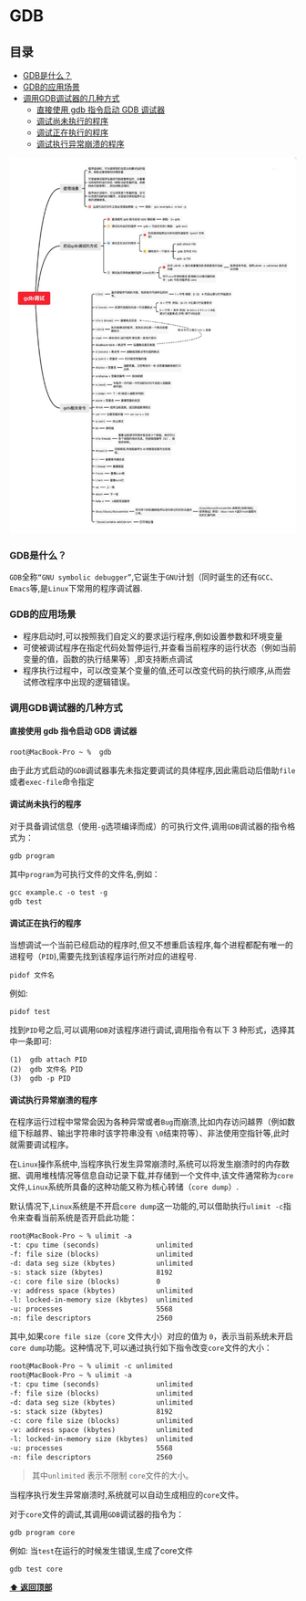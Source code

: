 # GDB


## 目录
* [GDB是什么？](#GDB是什么？)
* [GDB的应用场景](#GDB的应用场景)  
* [调用GDB调试器的几种方式](#调用GDB调试器的几种方式)  
    - [直接使用 gdb 指令启动 GDB 调试器](#直接使用-gdb-指令启动-GDB-调试器)
    - [调试尚未执行的程序](#调试尚未执行的程序)
    - [调试正在执行的程序](#调试正在执行的程序)
    - [调试执行异常崩溃的程序](#调试执行异常崩溃的程序)

![image](image/gdb调试.jpg) 

### GDB是什么？
`GDB`全称`“GNU symbolic debugger”`,它诞生于`GNU`计划（同时诞生的还有`GCC`、`Emacs`等,是`Linux`下常用的程序调试器.

### GDB的应用场景
- 程序启动时,可以按照我们自定义的要求运行程序,例如设置参数和环境变量
- 可使被调试程序在指定代码处暂停运行,并查看当前程序的运行状态（例如当前变量的值，函数的执行结果等）,即支持断点调试   
- 程序执行过程中，可以改变某个变量的值,还可以改变代码的执行顺序,从而尝试修改程序中出现的逻辑错误。  

### 调用GDB调试器的几种方式

#### 直接使用 gdb 指令启动 GDB 调试器
```shell
root@MacBook-Pro ~ %  gdb
```
由于此方式启动的`GDB`调试器事先未指定要调试的具体程序,因此需启动后借助`file`或者`exec-file`命令指定   


#### 调试尚未执行的程序
对于具备调试信息（使用`-g`选项编译而成）的可执行文件,调用`GDB`调试器的指令格式为：
```shell
gdb program
```
其中`program`为可执行文件的文件名,例如：
```shell
gcc example.c -o test -g
gdb test 
```

#### 调试正在执行的程序
当想调试一个当前已经启动的程序时,但又不想重启该程序,每个进程都配有唯一的进程号（`PID`),需要先找到该程序运行所对应的进程号.
```shell
pidof 文件名
```
例如:
```
pidof test
```
找到`PID`号之后,可以调用`GDB`对该程序进行调试,调用指令有以下 3 种形式，选择其中一条即可:
```
(1)  gdb attach PID
(2)  gdb 文件名 PID
(3)  gdb -p PID
```

#### 调试执行异常崩溃的程序
在程序运行过程中常常会因为各种异常或者`Bug`而崩溃,比如内存访问越界（例如数组下标越界、输出字符串时该字符串没有 `\0`结束符等）、非法使用空指针等,此时就需要调试程序。    

在`Linux`操作系统中,当程序执行发生异常崩溃时,系统可以将发生崩溃时的内存数据、调用堆栈情况等信息自动记录下载,并存储到一个文件中,该文件通常称为`core`文件,`Linux`系统所具备的这种功能又称为核心转储（`core dump`）.

默认情况下,`Linux`系统是不开启`core dump`这一功能的,可以借助执行`ulimit -c`指令来查看当前系统是否开启此功能：

```shell
root@MacBook-Pro ~ % ulimit -a
-t: cpu time (seconds)              unlimited
-f: file size (blocks)              unlimited
-d: data seg size (kbytes)          unlimited
-s: stack size (kbytes)             8192
-c: core file size (blocks)         0
-v: address space (kbytes)          unlimited
-l: locked-in-memory size (kbytes)  unlimited
-u: processes                       5568
-n: file descriptors                2560
```

其中,如果`core file size`（`core` 文件大小）对应的值为 `0`，表示当前系统未开启`core dump`功能。这种情况下,可以通过执行如下指令改变`core`文件的大小：
```shell
root@MacBook-Pro ~ % ulimit -c unlimited
root@MacBook-Pro ~ % ulimit -a
-t: cpu time (seconds)              unlimited
-f: file size (blocks)              unlimited
-d: data seg size (kbytes)          unlimited
-s: stack size (kbytes)             8192
-c: core file size (blocks)         unlimited
-v: address space (kbytes)          unlimited
-l: locked-in-memory size (kbytes)  unlimited
-u: processes                       5568
-n: file descriptors                2560
```
> 其中`unlimited` 表示不限制 `core`文件的大小。   
  
当程序执行发生异常崩溃时,系统就可以自动生成相应的`core`文件。

对于`core`文件的调试,其调用`GDB`调试器的指令为：
```shell
gdb program core
```
例如: 当`test`在运行的时候发生错误,生成了core文件
```
gdb test core
```




**[⬆ 返回顶部](#目录)**